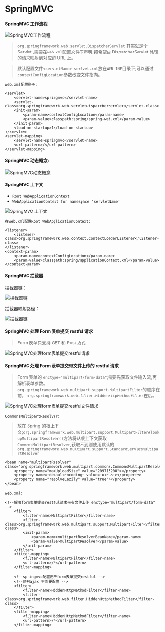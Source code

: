 # SpringMVC

#### SpringMVC 工作流程

![SpringMVC工作流程](images/springmvc/SpringMVC工作流程.png)

> `org.springframework.web.servlet.DispatcherServlet` 其实就是个 Servlet ,需要在`web.xml`配置文件下声明,把希望由 DispatcherServlet 处理的请求映射到对应的 URL 上。

> 默认配置文件`<servletName>-serlvet.xml`放在`WEB-INF`目录下;可以通过`contextConfigLocation`参数改变文件指向。

`web.xml配置例子:`

```
<servlet>
    <servlet-name>springmvc</servlet-name>
    <servlet-class>org.springframework.web.servletDispatcherServlet</servlet-class>
    <init-param>
        <param-name>contextConfigLocation</param-name>
        <param-value>classpath:spring/spring-web.xml</param-value>
    </init-param>
    <load-on-startup>1</load-on-startup>
</servlet>
<servlet-mapping>
    <servlet-name>springmvc</servlet-name>
    <url-pattern>/</url-pattern>
</servlet-mapping>
```

#### SpringMVC 动态概念:

![SpringMVC动态概念](images/springmvc/springmvc动态概念.jpg)

#### SpringMVC 上下文

- `Root WebApplicationContext`
- `WebApplicationContext for namespace 'servletName'`

![SpringMVC 上下文](images/springmvc/SpringMvc上下文层级.jpg)

`在web.xml配置Root WebApplicationContext:`

```
<listener>
    <listener-class>org.springframework.web.context.ContextLoaderListener</listener-class>
</listener>
<context-param>
    <param-name>contextConfigLocation</param-name>
    <param-value>classpath:spring/applicationContext.xml</param-value>
</context-param>
```

#### SpringMVC 拦截器

拦截器链：

![拦截器链](images/springmvc/SpringMvc拦截器链.png)

拦截器映射路径：

![拦截器链](images/springmvc/拦截器Mapping路径.png)

#### SpringMVC 处理 Form 表单提交 restful 请求

> Form 表单只支持 GET 和 Post 方式

![SpringMVC处理form表单提交restful请求](images/springmvc/SpringMVC处理form表单提交restful请求.png)

#### SpringMVC 处理 Form 表单提交带文件上传的 restful 请求

> Form 表单的 `enctype="multipart/form-data"`;需要先获取文件输入流,再解析表单参数。`org.springframework.web.multipart.support.MultipartFilter`的顺序在前， `org.springframework.web.filter.HiddenHttpMethodFilter`在后。

![SpringMVC处理form表单提交restful文件请求](images/springmvc/SpringMVC处理form表单提交restful文件请求.png)

`CommonsMultipartResolver`:

> 放在 Spring 的根上下文;`org.springframework.web.multipart.support.MultipartFilter#lookupMultipartResolver()`方法将从根上下文获取`CommonsMultipartResolver`,获取不到则使用默认的`org.springframework.web.multipart.support.StandardServletMultipartResolver`

```
<bean name="multipartResolver" class="org.springframework.web.multipart.commons.CommonsMultipartResolver">
    <property name="maxUploadSize" value="209715200"></property>
    <property name="defaultEncoding" value="UTF-8"></property>
    <property name="resolveLazily" value="true"></property>
</bean>

```

`web.xml`:

```
<!--解决form表单提交restful请求带有文件上传 enctype="multipart/form-data"   -->
    <filter>
        <filter-name>MultipartFilter</filter-name>
        <filter-class>org.springframework.web.multipart.support.MultipartFilter</filter-class>
        <init-param>
            <param-name>multipartResolverBeanName</param-name>
            <param-value>multipartResolver</param-value>
        </init-param>
    </filter>
    <filter-mapping>
        <filter-name>MultipartFilter</filter-name>
        <url-pattern>/*</url-pattern>
    </filter-mapping>

    <!--springmvc配置用于form表单提交restful -->
    <!--使用ajax 不需要配置 -->
    <filter>
        <filter-name>HiddenHttpMethodFilter</filter-name>
        <filter-class>org.springframework.web.filter.HiddenHttpMethodFilter</filter-class>
    </filter>
    <filter-mapping>
        <filter-name>HiddenHttpMethodFilter</filter-name>
        <url-pattern>/*</url-pattern>
    </filter-mapping>

```

